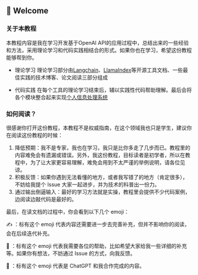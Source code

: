 ## 👋 Welcome
### 关于本教程
本教程内容是我在学习开发基于OpenAI API的应用过程中，总结出来的一些经验和方法，采用理论学习和代码实践相结合的形式。如果你也在学习，希望这份教程能够帮到你。

* 理论学习
理论学习部分由[Langchain](https://python.langchain.com/en/latest/index.html)、[LlamaIndex](https://github.com/jerryjliu/llama_index/blob/main/docs/index.rst)等开源工具文档、一些最佳实践的技术博客、论文阅读三部分组成

* 代码实践
在每个工具的理论学习结束后，辅以实践性代码帮助理解。最后会将各个模块整合起来实现[个人信息处理系统](./04-message/readme.md)

### 如何阅读？
很感谢你打开这份教程，本教程不是权威指南，在这个领域我也只是学生，建议你在阅读这份教程的时候：
1. 降低预期：我不是专家，我也在学习，我只是比你多走了几步而已。教程里的内容难免会有遗漏或错误。另外，我这份教程，目标读者是初学者，所以在教程中，为了让大家更容易理解，难免会用到不太严谨的举例说明，请各位见谅。
2. 积极反馈：如果你遇到无法看懂的地方，或者我写错了的地方（肯定很多），不妨给我提个 Issue 大家一起进步，并为技术的科普出一份力。
3. 通过输出倒逼输入：最好的学习方法就是实操，教程里会提供不少代码案例，边阅读边敲代码是最好的。

最后，在读文档的过程中，你会看到以下几个 emoji：

✍️ ：标有这个 emoji 代表内容还需要进一步去完善补充，但并不影响你的阅读，会在后续迭代补充。

👏 ：标有这个 emoji 代表我需要各位的帮助，比如希望大家给我一些详细的补充等。如果你有想法，不妨通过 Issue 的方式，向我反馈。

🤖️ ：标有这个 emoji 代表是 ChatGPT 和我合作完成的内容。

